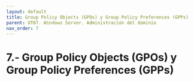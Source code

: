 ```yaml
---
layout: default
title: Group Policy Objects (GPOs) y Group Policy Preferences (GPPs)
parent: UT07. Windows Server. Administración del dominio
nav_order: 7
---
```


# 7.- Group Policy Objects (GPOs) y Group Policy Preferences (GPPs)
